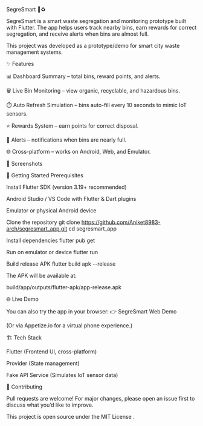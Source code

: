 SegreSmart 🚮♻️

SegreSmart is a smart waste segregation and monitoring prototype built with Flutter.
The app helps users track nearby bins, earn rewards for correct segregation, and receive alerts when bins are almost full.

This project was developed as a prototype/demo for smart city waste management systems.

✨ Features

📊 Dashboard Summary – total bins, reward points, and alerts.

🗑️ Live Bin Monitoring – view organic, recyclable, and hazardous bins.

⏱️ Auto Refresh Simulation – bins auto-fill every 10 seconds to mimic IoT sensors.

⭐ Rewards System – earn points for correct disposal.

🚨 Alerts – notifications when bins are nearly full.

🌐 Cross-platform – works on Android, Web, and Emulator.

📱 Screenshots


	
	
🚀 Getting Started
Prerequisites

Install Flutter SDK
 (version 3.19+ recommended)

Android Studio / VS Code with Flutter & Dart plugins

Emulator or physical Android device

Clone the repository
git clone https://github.com/Aniket8983-arch/segresmart_app.git
cd segresmart_app

Install dependencies
flutter pub get

Run on emulator or device
flutter run

Build release APK
flutter build apk --release


The APK will be available at:

build/app/outputs/flutter-apk/app-release.apk

🌐 Live Demo 

You can also try the app in your browser:
👉 SegreSmart Web Demo

(Or via Appetize.io
 for a virtual phone experience.)

🏗️ Tech Stack

Flutter (Frontend UI, cross-platform)

Provider (State management)

Fake API Service (Simulates IoT sensor data)

🤝 Contributing

Pull requests are welcome! For major changes, please open an issue first to discuss what you’d like to improve.



This project is open source under the MIT License
.
